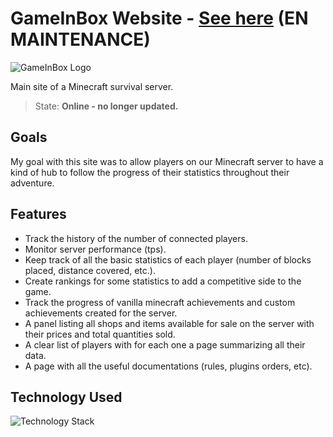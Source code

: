 # GameInBox Website - [See here](https://diikstra.fr/gameinbox/accueil/) (EN MAINTENANCE)

![GameInBox Logo](https://github.com/VMathisV/GameInBox-Website/blob/473cb9f1e0c683f6281190e42697299a144cfd56/public/gib_github_preview_small.png)

Main site of a Minecraft survival server. <br />
> State: **Online - no longer updated.**

## Goals

My goal with this site was to allow players on our Minecraft server to have a kind of hub to follow the progress of their statistics throughout their adventure.

## Features

- Track the history of the number of connected players.
- Monitor server performance (tps).
- Keep track of all the basic statistics of each player (number of blocks placed, distance covered, etc.).
- Create rankings for some statistics to add a competitive side to the game.
- Track the progress of vanilla minecraft achievements and custom achievements created for the server.
- A panel listing all shops and items available for sale on the server with their prices and total quantities sold.
- A clear list of players with for each one a page summarizing all their data.
- A page with all the useful documentations (rules, plugins orders, etc).

## Technology Used

![Technology Stack](https://skillicons.dev/icons?i=html,css,js,nodejs,nginx,redis)
